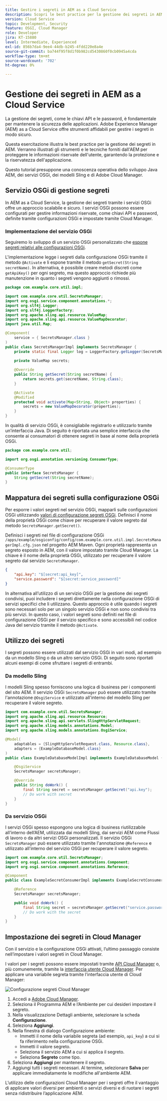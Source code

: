 ```yaml
---
title: Gestire i segreti in AEM as a Cloud Service
description: Scopri le best practice per la gestione dei segreti in AEM as a Cloud Service, utilizzando gli strumenti e le tecniche forniti dall’AEM per proteggere le informazioni sensibili, garantendo la sicurezza e la riservatezza dell’applicazione.
version: Cloud Service
topic: Development, Security
feature: OSGI, Cloud Manager
role: Developer
jira: KT-15880
level: Intermediate, Experienced
exl-id: 856b7da4-9ee4-44db-b245-4fdd220e8a4e
source-git-commit: ba744f95f8d1f0b982cd5430860f0cb0945a4cda
workflow-type: tm+mt
source-wordcount: '702'
ht-degree: 0%

---
```


# Gestione dei segreti in AEM as a Cloud Service

La gestione dei segreti, come le chiavi API e le password, è fondamentale per mantenere la sicurezza delle applicazioni. Adobe Experience Manager (AEM) as a Cloud Service offre strumenti affidabili per gestire i segreti in modo sicuro.

Questa esercitazione illustra le best practice per la gestione dei segreti in AEM. Verranno illustrati gli strumenti e le tecniche forniti dall&#39;AEM per proteggere le informazioni riservate dell&#39;utente, garantendo la protezione e la riservatezza dell&#39;applicazione.

Questo tutorial presuppone una conoscenza operativa dello sviluppo Java AEM, dei servizi OSGi, dei modelli Sling e di Adobe Cloud Manager.

## Servizio OSGi di gestione segreti

In AEM as a Cloud Service, la gestione dei segreti tramite i servizi OSGi offre un approccio scalabile e sicuro. I servizi OSGi possono essere configurati per gestire informazioni riservate, come chiavi API e password, definite tramite configurazioni OSGi e impostate tramite Cloud Manager.

### Implementazione del servizio OSGi

Seguiremo lo sviluppo di un servizio OSGi personalizzato che [espone segreti relativi alle configurazioni OSGi](https://experienceleague.adobe.com/en/docs/experience-manager-cloud-service/content/implementing/deploying/configuring-osgi#secret-configuration-values).

L&#39;implementazione legge i segreti dalla configurazione OSGi tramite il metodo `@Activate` e li espone tramite il metodo `getSecret(String secretName)`. In alternativa, è possibile creare metodi discreti come `getApiKey()` per ogni segreto, ma questo approccio richiede più manutenzione in quanto i segreti vengono aggiunti o rimossi.

```java
package com.example.core.util.impl;

import com.example.core.util.SecretsManager;
import org.osgi.service.component.annotations.*;
import org.slf4j.Logger;
import org.slf4j.LoggerFactory;
import org.apache.sling.api.resource.ValueMap;
import org.apache.sling.api.resource.ValueMapDecorator;
import java.util.Map;

@Component(
    service = { SecretsManager.class }
)
public class SecretsManagerImpl implements SecretsManager {
    private static final Logger log = LoggerFactory.getLogger(SecretsManagerImpl.class);
 
    private ValueMap secrets;

    @Override
    public String getSecret(String secretName) {
        return secrets.get(secretName, String.class);
    }

    @Activate
    @Modified
    protected void activate(Map<String, Object> properties) {
        secrets = new ValueMapDecorator(properties);
    }
}
```

In qualità di servizio OSGi, è consigliabile registrarlo e utilizzarlo tramite un’interfaccia Java. Di seguito è riportata una semplice interfaccia che consente ai consumatori di ottenere segreti in base al nome della proprietà OSGi.

```java
package com.example.core.util;

import org.osgi.annotation.versioning.ConsumerType;

@ConsumerType
public interface SecretsManager {
    String getSecret(String secretName);
}
```

## Mappatura dei segreti sulla configurazione OSGi

Per esporre i valori segreti nel servizio OSGi, mapparli sulle configurazioni OSGi utilizzando [valori di configurazione segreti OSGi](https://experienceleague.adobe.com/en/docs/experience-manager-cloud-service/content/implementing/deploying/configuring-osgi#secret-configuration-values). Definisci il nome della proprietà OSGi come chiave per recuperare il valore segreto dal metodo `SecretsManager.getSecret()`.

Definisci i segreti nel file di configurazione OSGi `/apps/example/osgiconfig/config/com.example.core.util.impl.SecretsManagerImpl.cfg.json` nel progetto AEM Maven. Ogni proprietà rappresenta un segreto esposto in AEM, con il valore impostato tramite Cloud Manager. La chiave è il nome della proprietà OSGi, utilizzato per recuperare il valore segreto dal servizio `SecretsManager`.

```json
{
    "api.key": "$[secret:api_key]",
    "service.password": "$[secret:service_password]"
}
```

In alternativa all’utilizzo di un servizio OSGi per la gestione dei segreti condivisi, puoi includere i segreti direttamente nella configurazione OSGi di servizi specifici che li utilizzano. Questo approccio è utile quando i segreti sono necessari solo per un singolo servizio OSGi e non sono condivisi tra più servizi. In questo caso, i valori segreti sono definiti nel file di configurazione OSGi per il servizio specifico e sono accessibili nel codice Java del servizio tramite il metodo `@Activate`.

## Utilizzo dei segreti

I segreti possono essere utilizzati dal servizio OSGi in vari modi, ad esempio da un modello Sling o da un altro servizio OSGi. Di seguito sono riportati alcuni esempi di come sfruttare i segreti di entrambi.

### Da modello Sling

I modelli Sling spesso forniscono una logica di business per i componenti del sito AEM. Il servizio OSGi `SecretsManager` può essere utilizzato tramite l&#39;annotazione `@OsgiService` e utilizzato all&#39;interno del modello Sling per recuperare il valore segreto.

```java
import com.example.core.util.SecretsManager;
import org.apache.sling.api.resource.Resource;
import org.apache.sling.api.servlets.SlingHttpServletRequest;
import org.apache.sling.models.annotations.Model;
import org.apache.sling.models.annotations.OsgiService;

@Model(
    adaptables = {SlingHttpServletRequest.class, Resource.class},
    adapters = {ExampleDatabaseModel.class}
)
public class ExampleDatabaseModelImpl implements ExampleDatabaseModel {

    @OsgiService
    SecretsManager secretsManager;

    @Override 
    public String doWork() {
        final String secret = secretsManager.getSecret("api.key");
        // Do work with secret
    }
}
```

### Da servizio OSGi

I servizi OSGi spesso espongono una logica di business riutilizzabile all’interno dell’AEM, utilizzata dai modelli Sling, dai servizi AEM come Flussi di lavoro o da altri servizi OSGi personalizzati. Il servizio OSGi `SecretsManager` può essere utilizzato tramite l&#39;annotazione `@Reference` e utilizzato all&#39;interno del servizio OSGi per recuperare il valore segreto.

```java
import com.example.core.util.SecretsManager;
import org.osgi.service.component.annotations.Component;
import org.osgi.service.component.annotations.Reference;

@Component
public class ExampleSecretConsumerImpl implements ExampleSecretConsumer {

    @Reference
    SecretsManager secretsManager;

    public void doWork() {
        final String secret = secretsManager.getSecret("service.password");
        // Do work with the secret
    }
}
```

## Impostazione dei segreti in Cloud Manager

Con il servizio e la configurazione OSGi attivati, l’ultimo passaggio consiste nell’impostare i valori segreti in Cloud Manager.

I valori per i segreti possono essere impostati tramite [API Cloud Manager](https://developer.adobe.com/experience-cloud/cloud-manager/reference/api/#tag/Variables) o, più comunemente, tramite la [interfaccia utente Cloud Manager](https://experienceleague.adobe.com/en/docs/experience-manager-cloud-service/content/implementing/using-cloud-manager/environment-variables#overview). Per applicare una variabile segreta tramite l’interfaccia utente di Cloud Manager:

![Configurazione segreti Cloud Manager](./assets/secrets/cloudmanager-configuration.png)

1. Accedi a [Adobe Cloud Manager](https://my.cloudmanager.adobe.com).
1. Seleziona il Programma AEM e l’Ambiente per cui desideri impostare il segreto.
1. Nella visualizzazione Dettagli ambiente, selezionare la scheda **Configurazione**.
1. Seleziona **Aggiungi**.
1. Nella finestra di dialogo Configurazione ambiente:
   - Immetti il nome della variabile segreta (ad esempio, `api_key`) a cui si fa riferimento nella configurazione OSGi.
   - Immetti il valore segreto.
   - Seleziona il servizio AEM a cui si applica il segreto.
   - Seleziona **Segreto** come tipo.
1. Seleziona **Aggiungi** per mantenere il segreto.
1. Aggiungi tutti i segreti necessari. Al termine, selezionare **Salva** per applicare immediatamente le modifiche all&#39;ambiente AEM.

L’utilizzo delle configurazioni Cloud Manager per i segreti offre il vantaggio di applicare valori diversi per ambienti o servizi diversi e di ruotare i segreti senza ridistribuire l’applicazione AEM.
